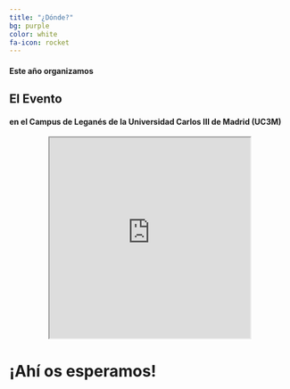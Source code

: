 ```yaml
---
title: "¿Dónde?"
bg: purple
color: white
fa-icon: rocket
---
```

#### Este año organizamos

## El Evento

#### en el Campus de Leganés de la Universidad Carlos III de Madrid (UC3M)

<div style="text-align: center;">
<iframe
  width="360"
  height="360"
  src="https://www.google.com/maps/embed/v1/place?key= AIzaSyDMqjt-xzLOgk-LwScP-UwzlevX6gwPPug
    &q=Campus+Uc3m+Leganes" allowfullscreen>
</iframe>
</div>

# ¡Ahí os esperamos!



